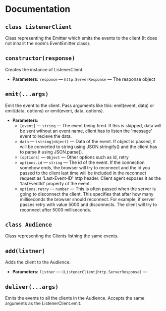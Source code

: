 # Documentation

## `class ListenerClient`

Class representing the Emitter which emits the events to the client (It does not inharit the node's EventEmitter class).

## `constructor(response)`

Creates the instance of ListenerClient.

 * **Parameters:** `response` — `http.ServerResponse` — The response object

## `emit(...args)`

Emit the event to the client. Pass arguments like this: emit(event, data) or emit(data, options) or emit(event, data, options).

 * **Parameters:**
   * `[event]` — `string` — The event being fired. If this is skipped, data will be sent without an event name, client has to listen the 'message' event to recieve the data.
   * `data` — `(string|object)` — Data of the event. If object is passed, it will be converted to string using JSON.stringify() and the client has to parse it using JSON.parse().
   * `[options]` — `Object` — Other options such as id, retry
   * `options.id` — `string` — The id of the event. If the connection somehow ends, the browser will try to reconnect and the id you passed to the client last time will be included in the reconnect request as 'Last-Event-ID' http header. Client agent exposes it as the 'lastEventId' property of the event.
   * `options.retry` — `number` — This is often passed when the server is going to disconnect the client. This specifies that after how many milliseconds the browser should reconnect. For example, if server passes retry with value 5000 and disconnects. The client will try to reconnect after 5000 milliseconds.

## `class Audience`

Class representing the Clients listning the same events.

## `add(listner)`

Adds the client to the Audience.

 * **Parameters:** `listner` — `(ListenerClient|http.ServerResponse)` — 

## `deliver(...args)`

Emits the events to all the clients in the Audience. Accepts the same arguments as the ListenerClient.emit.